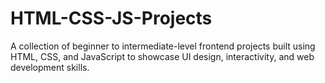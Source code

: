 # HTML-CSS-JS-Projects
A collection of beginner to intermediate-level frontend projects built using HTML, CSS, and JavaScript to showcase UI design, interactivity, and web development skills.
